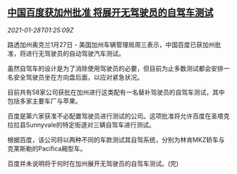 <!--1611800595000-->
[中国百度获加州批准 将展开无驾驶员的自驾车测试](https://cn.reuters.com/article/baidu-selfdriving-car-usa-0127-wedn-idCNKBS29X05I)
------

<div><i>2021-01-28T01:25:09Z</i></div><p>路透加州奥克兰1月27日 - 美国加州车辆管理局周三表示，中国百度已获加州批准，将进行无驾驶员的自动驾驶汽车测试。</p><p>虽然自驾车的设计是为了消除使用驾驶员的必要，但目前为止多数测试都会安排一名安全驾驶员坐在方向盘后面，以应对紧急状况。</p><p>目前共有58家公司获批在加州进行这类配有一名替补驾驶员的自驾车测试，其中包括多家主要车厂与苹果。</p><p>百度是第六家获准不必配置驾驶员进行测试的公司。这项批准将允许百度在圣塔克拉拉县Sunnyvale的特定街道对三辆自驾车进行测试。</p><p>根据百度，该公司将以两种不同的车款测试其自驾系统，分别为林肯MKZ轿车与克莱斯勒的Pacifica厢型车。</p><p>百度并未说明将于何时在加州展开无驾驶员的自驾车测试。(完)</p>
